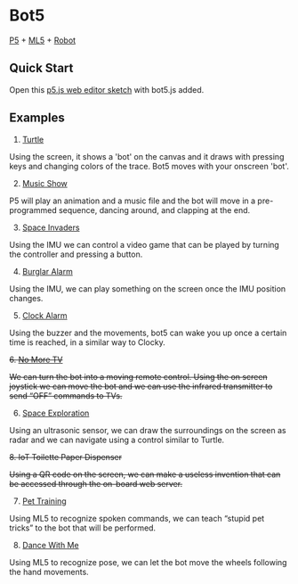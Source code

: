 # Bot5

[P5](https://p5js.org/) + [ML5](https://ml5js.org/) + [Robot](https://m5stack.com/)

## Quick Start

Open this [p5.js web editor sketch](https://editor.p5js.org/momoe-nomoto/sketches/8lOIc2r0O) with bot5.js added.

## Examples

1. [Turtle](https://editor.p5js.org/Siyuan-Yu/sketches/kAwT1or2N)

Using the screen, it shows a 'bot' on the canvas and it draws with pressing keys and changing colors of the trace. Bot5 moves with your onscreen 'bot'.

2. [Music Show](https://editor.p5js.org/momoe-nomoto/sketches/IO_mZXL61)

P5 will play an animation and a music file and the bot will move in a pre-programmed sequence, dancing around, and clapping at the end.

3. [Space Invaders](https://editor.p5js.org/momoe-nomoto/sketches/bbOMA3S8R)

Using the IMU we can control a video game that can be played by turning the controller and pressing a button.

4. [Burglar Alarm](https://editor.p5js.org/momoe-nomoto/sketches/qQlh8yy8r)

Using the IMU, we can play something on the screen once the IMU position changes.

5. [Clock Alarm](https://editor.p5js.org/momoe-nomoto/sketches/ojOgO9Vrs)

Using the buzzer and the movements, bot5 can wake you up once a certain time is reached, in a similar way to Clocky. 

~~6. [No More TV](https://editor.p5js.org/momoe-nomoto/sketches/okq3yo4IE)~~

~~We can turn the bot into a moving remote control. Using the on screen joystick we can move the bot and we can use the infrared transmitter to send “OFF” commands to TVs.~~

6. [Space Exploration](https://editor.p5js.org/momoe-nomoto/sketches/2A-2txtNN)

Using an ultrasonic sensor, we can draw the surroundings on the screen as radar and we can navigate using a control similar to Turtle.

~~8. IoT Toilette Paper Dispenser~~

~~Using a QR code on the screen, we can make a useless invention that can be accessed through the on-board web server.~~

7. [Pet Training](https://editor.p5js.org/momoe-nomoto/sketches/TCazky67P)

Using ML5 to recognize spoken commands, we can teach “stupid pet tricks” to the bot that will be performed.

8. [Dance With Me](https://editor.p5js.org/momoe-nomoto/sketches/PCEsJ2NKG)

Using ML5 to recognize pose, we can let the bot move the wheels following the hand movements.
